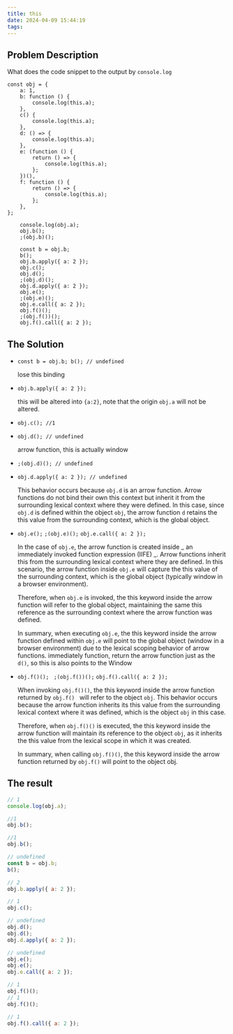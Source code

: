 ```yaml
---
title: this
date: 2024-04-09 15:44:19
tags:
---
```


## Problem Description

What does the code snippet to the output by `console.log`

```
const obj = {
	a: 1,
	b: function () {
		console.log(this.a);
	},
	c() {
		console.log(this.a);
	},
	d: () => {
		console.log(this.a);
	},
	e: (function () {
		return () => {
			console.log(this.a);
		};
	})(),
	f: function () {
		return () => {
			console.log(this.a);
		};
	},
};

	console.log(obj.a);
	obj.b();
	;(obj.b)();

	const b = obj.b;
	b();
	obj.b.apply({ a: 2 });
	obj.c();
	obj.d();
	;(obj.d)();
	obj.d.apply({ a: 2 });
	obj.e();
	;(obj.e)();
	obj.e.call({ a: 2 });
	obj.f()();
	;(obj.f())();
	obj.f().call({ a: 2 });
```

## The Solution

- `const b = obj.b; b(); // undefined`

  lose this binding

- `obj.b.apply({ a: 2 }); `

  this will be altered into `{a:2}`, note that the origin `obj.a` will not be
  altered.

- `obj.c(); //1`

- `obj.d(); // undefined`

  arrow function, this is actually window

- `;(obj.d)(); // undefined`

- `obj.d.apply({ a: 2 }); // undefined`

  This behavior occurs because `obj.d` is an arrow function. Arrow functions do
  not bind their own this context but inherit it from the surrounding lexical
  context where they were defined. In this case, since `obj.d` is defined within
  the object `obj`, the arrow function `d` retains the this value from the
  surrounding context, which is the global object.

- `obj.e();` `;(obj.e)();` `obj.e.call({ a: 2 });`

  In the case of `obj.e`, the arrow function is created inside _ an immediately
  invoked function expression (IIFE) _. Arrow functions inherit this from the
  surrounding lexical context where they are defined. In this scenario, the
  arrow function inside `obj.e` will capture the this value of the surrounding
  context, which is the global object (typically window in a browser
  environment).

  Therefore, when `obj.e` is invoked, the this keyword inside the arrow function
  will refer to the global object, maintaining the same this reference as the
  surrounding context where the arrow function was defined.

  In summary, when executing `obj.e`, the this keyword inside the arrow function
  defined within `obj.e` will point to the global object (window in a browser
  environment) due to the lexical scoping behavior of arrow functions.
  immediately function, return the arrow function just as the `d()`, so this is
  also points to the Window

- `obj.f()(); ` `;(obj.f())();` `obj.f().call({ a: 2 });`

  When invoking `obj.f()()`, the this keyword inside the arrow function returned
  by `obj.f() ` will refer to the object `obj`. This behavior occurs because the
  arrow function inherits its this value from the surrounding lexical context
  where it was defined, which is the object `obj` in this case.

  Therefore, when `obj.f()()` is executed, the this keyword inside the arrow
  function will maintain its reference to the object `obj`, as it inherits the
  this value from the lexical scope in which it was created.

  In summary, when calling `obj.f()()`, the this keyword inside the arrow
  function returned by `obj.f()` will point to the object obj.

## The result

```javascript
// 1
console.log(obj.a);

//1
obj.b();

//1
obj.b();

// undefined
const b = obj.b;
b();

// 2
obj.b.apply({ a: 2 });

// 1
obj.c();

// undefined
obj.d();
obj.d();
obj.d.apply({ a: 2 });

// undefined
obj.e();
obj.e();
obj.e.call({ a: 2 });

// 1
obj.f()();
// 1
obj.f()();

// 1
obj.f().call({ a: 2 });
```
